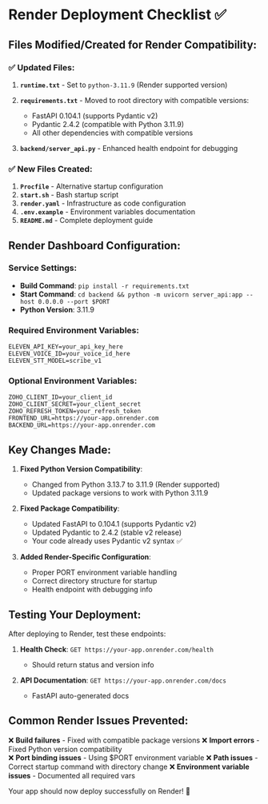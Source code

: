 # Render Deployment Checklist ✅

## Files Modified/Created for Render Compatibility:

### ✅ Updated Files:
1. **`runtime.txt`** - Set to `python-3.11.9` (Render supported version)
2. **`requirements.txt`** - Moved to root directory with compatible versions:
   - FastAPI 0.104.1 (supports Pydantic v2)
   - Pydantic 2.4.2 (compatible with Python 3.11.9)
   - All other dependencies with compatible versions

3. **`backend/server_api.py`** - Enhanced health endpoint for debugging

### ✅ New Files Created:
1. **`Procfile`** - Alternative startup configuration
2. **`start.sh`** - Bash startup script
3. **`render.yaml`** - Infrastructure as code configuration
4. **`.env.example`** - Environment variables documentation
5. **`README.md`** - Complete deployment guide

## Render Dashboard Configuration:

### Service Settings:
- **Build Command**: `pip install -r requirements.txt`
- **Start Command**: `cd backend && python -m uvicorn server_api:app --host 0.0.0.0 --port $PORT`
- **Python Version**: 3.11.9

### Required Environment Variables:
```
ELEVEN_API_KEY=your_api_key_here
ELEVEN_VOICE_ID=your_voice_id_here
ELEVEN_STT_MODEL=scribe_v1
```

### Optional Environment Variables:
```
ZOHO_CLIENT_ID=your_client_id
ZOHO_CLIENT_SECRET=your_client_secret  
ZOHO_REFRESH_TOKEN=your_refresh_token
FRONTEND_URL=https://your-app.onrender.com
BACKEND_URL=https://your-app.onrender.com
```

## Key Changes Made:

1. **Fixed Python Version Compatibility**: 
   - Changed from Python 3.13.7 to 3.11.9 (Render supported)
   - Updated package versions to work with Python 3.11.9

2. **Fixed Package Compatibility**:
   - Updated FastAPI to 0.104.1 (supports Pydantic v2)
   - Updated Pydantic to 2.4.2 (stable v2 release)
   - Your code already uses Pydantic v2 syntax ✅

3. **Added Render-Specific Configuration**:
   - Proper PORT environment variable handling
   - Correct directory structure for startup
   - Health endpoint with debugging info

## Testing Your Deployment:

After deploying to Render, test these endpoints:

1. **Health Check**: `GET https://your-app.onrender.com/health`
   - Should return status and version info

2. **API Documentation**: `GET https://your-app.onrender.com/docs`
   - FastAPI auto-generated docs

## Common Render Issues Prevented:

❌ **Build failures** - Fixed with compatible package versions
❌ **Import errors** - Fixed Python version compatibility  
❌ **Port binding issues** - Using $PORT environment variable
❌ **Path issues** - Correct startup command with directory change
❌ **Environment variable issues** - Documented all required vars

Your app should now deploy successfully on Render! 🚀
